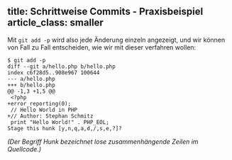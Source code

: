 title: Schrittweise Commits - Praxisbeispiel
article_class: smaller
---

Mit `git add -p` wird also jede Änderung einzeln angezeigt, und wir können 
von Fall zu Fall entscheiden, wie wir mit dieser verfahren wollen:

```
$ git add -p
diff --git a/hello.php b/hello.php
index c6f28d5..908e967 100644
--- a/hello.php
+++ b/hello.php
@@ -1,3 +1,5 @@
 <?php
+error_reporting(0);
 // Hello World in PHP
+// Author: Stephan Schmitz
 print "Hello World!" . PHP_EOL;
Stage this hunk [y,n,q,a,d,/,s,e,?]?
```

*(Der Begriff Hunk bezeichnet lose zusammenhängende Zeilen im Quellcode.)*
